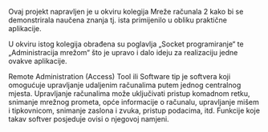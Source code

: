 Ovaj projekt napravljen je u okviru kolegija Mreže računala 2 kako bi se demonstrirala naučena znanja tj. ista primijenilo u obliku praktične aplikacije.

U okviru istog kolegija  obrađena su poglavlja „Socket programiranje“ te „Administracija mrežom“ što je upravo i dalo ideju za realizaciju jedne ovakve aplikacije. 

Remote Administration (Access) Tool ili Software tip je softvera koji omogućuje upravljanje udaljenim računalima putem jednog centralnog mjesta. Upravljanje računalima može uključivati pristup komadnom retku, snimanje mrežnog prometa, opće informacije o računalu, upravljanje mišem i tipkovnicom, snimanje zaslona i zvuka, pristup podacima, itd. Funkcije koje takav softver posjeduje ovisi o njegovoj namjeni.
